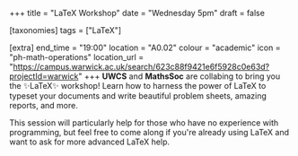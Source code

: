 +++
title = "LaTeX Workshop"
date = "Wednesday 5pm"
draft = false

[taxonomies]
tags = ["LaTeX"]

[extra]
end_time = "19:00"
location = "A0.02"
colour = "academic"
icon = "ph-math-operations"
location_url = "https://campus.warwick.ac.uk/search/623c88f9421e6f5928c0e63d?projectId=warwick"
+++
**UWCS** and **MathsSoc** are collabing to bring you the ✨LaTeX✨ workshop! Learn how to harness the power of LaTeX to typeset your documents and write beautiful problem sheets, amazing reports, and more. 

This session will particularly help for those who have no experience with programming, but feel free to come along if you're already using LaTeX and want to ask for more advanced LaTeX help.
